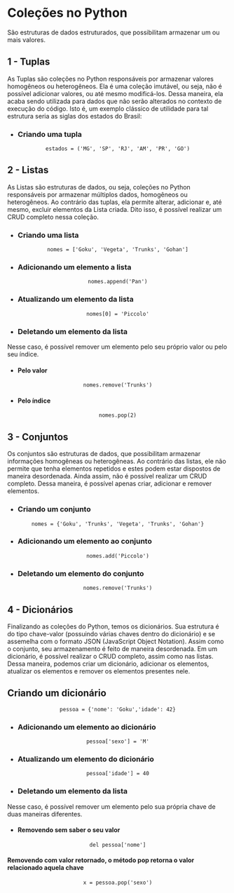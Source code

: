 # **Coleções no Python**

São estruturas de dados estruturados, que possibilitam armazenar um ou mais valores.

## **1 - Tuplas**

As Tuplas são coleções no Python responsáveis por armazenar valores homogêneos ou heterogêneos. Ela é uma coleção imutável, ou seja, não é possível adicionar valores, ou até mesmo modificá-los. Dessa maneira, ela acaba sendo utilizada para dados que não serão alterados no contexto de execução do código. Isto é, um exemplo clássico de utilidade para tal estrutura seria as siglas dos estados do Brasil:

* ### **Criando uma tupla**

<div align="center">

`estados = ('MG', 'SP', 'RJ', 'AM', 'PR', 'GO')`

</div>

## **2 - Listas**

As Listas são estruturas de dados, ou seja, coleções no Python responsáveis por armazenar múltiplos dados, homogêneos ou heterogêneos. Ao contrário das tuplas, ela permite alterar, adicionar e, até mesmo, excluir elementos da Lista criada. Dito isso, é possível realizar um CRUD completo nessa coleção.

* ### **Criando uma lista**

<div align="center">

`nomes = ['Goku', 'Vegeta', 'Trunks', 'Gohan']`

</div>

* ### **Adicionando um elemento a lista**

<div align="center">

`nomes.append('Pan')`

</div>

* ### **Atualizando um elemento da lista**

<div align="center">

`nomes[0] = 'Piccolo'`

</div>

* ### **Deletando um elemento da lista**

Nesse caso, é possível remover um elemento pelo seu próprio valor ou  pelo seu índice.

* #### **Pelo valor**

<div align="center">

`nomes.remove('Trunks')`

</div>

* #### **Pelo índice**

<div align="center">

`nomes.pop(2)`

</div>

## **3 - Conjuntos**

Os conjuntos são estruturas de dados, que possibilitam armazenar informações homogêneas ou heterogêneas. Ao contrário das listas, ele não permite que tenha elementos repetidos e estes podem estar dispostos de maneira desordenada. Ainda assim, não é possível realizar um CRUD completo. Dessa maneira, é possível apenas criar, adicionar e remover elementos. 

* ### **Criando um conjunto**

<div align="center">

`nomes = {'Goku', 'Trunks', 'Vegeta', 'Trunks', 'Gohan'}`

</div>

* ### **Adicionando um elemento ao conjunto**

<div align="center">

`nomes.add('Piccolo')`

</div>

* ### **Deletando um elemento do conjunto**

<div align="center">

`nomes.remove('Trunks')`

</div>

## **4 - Dicionários**

Finalizando as coleções do Python, temos os dicionários. Sua estrutura é do tipo chave-valor (possuindo várias chaves dentro do dicionário) e se assemelha com o formato JSON (JavaScript Object Notation). Assim como o conjunto, seu armazenamento é feito de maneira desordenada. Em um dicionário, é possível realizar o CRUD completo, assim como nas listas. Dessa maneira, podemos criar um dicionário, adicionar os elementos, atualizar os elementos e remover os elementos presentes nele.

## **Criando um dicionário**

<div align="center">

`pessoa = {'nome': 'Goku','idade': 42}`

</div>

* ### **Adicionando um elemento ao dicionário**

<div align="center">

`pessoa['sexo'] = 'M'`

</div>

* ### **Atualizando um elemento do dicionário**

<div align="center">

`pessoa['idade'] = 40`

</div>

* ### **Deletando um elemento da lista**

Nesse caso, é possível remover um elemento pelo sua própria chave de duas maneiras diferentes.

* #### **Removendo sem saber o seu valor**

<div align="center">

`del pessoa['nome']`

</div>

#### **Removendo com valor retornado, o método pop retorna o valor relacionado aquela chave**

<div align="center">

`x = pessoa.pop('sexo')`

</div>
